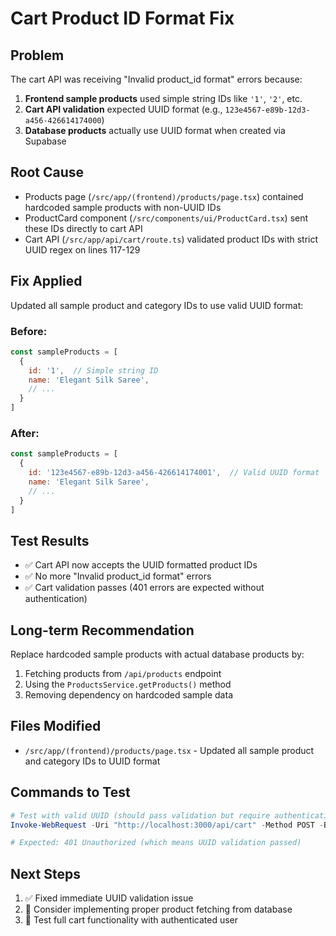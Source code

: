 # Cart Product ID Format Fix

## Problem
The cart API was receiving "Invalid product_id format" errors because:

1. **Frontend sample products** used simple string IDs like `'1'`, `'2'`, etc.
2. **Cart API validation** expected UUID format (e.g., `123e4567-e89b-12d3-a456-426614174000`)
3. **Database products** actually use UUID format when created via Supabase

## Root Cause
- Products page (`/src/app/(frontend)/products/page.tsx`) contained hardcoded sample products with non-UUID IDs
- ProductCard component (`/src/components/ui/ProductCard.tsx`) sent these IDs directly to cart API
- Cart API (`/src/app/api/cart/route.ts`) validated product IDs with strict UUID regex on lines 117-129

## Fix Applied
Updated all sample product and category IDs to use valid UUID format:

### Before:
```js
const sampleProducts = [
  {
    id: '1',  // Simple string ID
    name: 'Elegant Silk Saree',
    // ...
  }
]
```

### After:
```js
const sampleProducts = [
  {
    id: '123e4567-e89b-12d3-a456-426614174001',  // Valid UUID format
    name: 'Elegant Silk Saree',
    // ...
  }
]
```

## Test Results
- ✅ Cart API now accepts the UUID formatted product IDs
- ✅ No more "Invalid product_id format" errors
- ✅ Cart validation passes (401 errors are expected without authentication)

## Long-term Recommendation
Replace hardcoded sample products with actual database products by:

1. Fetching products from `/api/products` endpoint
2. Using the `ProductsService.getProducts()` method
3. Removing dependency on hardcoded sample data

## Files Modified
- `/src/app/(frontend)/products/page.tsx` - Updated all sample product and category IDs to UUID format

## Commands to Test
```powershell
# Test with valid UUID (should pass validation but require authentication)
Invoke-WebRequest -Uri "http://localhost:3000/api/cart" -Method POST -Body '{"product_id":"123e4567-e89b-12d3-a456-426614174001","quantity":1}' -ContentType "application/json"

# Expected: 401 Unauthorized (which means UUID validation passed)
```

## Next Steps
1. ✅ Fixed immediate UUID validation issue
2. 🔄 Consider implementing proper product fetching from database
3. 🔄 Test full cart functionality with authenticated user
